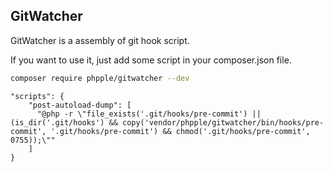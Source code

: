 ## GitWatcher

GitWatcher is a assembly of git hook script.

If you want to use it, just add some script in your composer.json file.

```bash
composer require phpple/gitwatcher --dev
```

```
"scripts": {
    "post-autoload-dump": [
      "@php -r \"file_exists('.git/hooks/pre-commit') || (is_dir('.git/hooks') && copy('vendor/phpple/gitwatcher/bin/hooks/pre-commit', '.git/hooks/pre-commit') && chmod('.git/hooks/pre-commit', 0755));\""
    ]
}
```